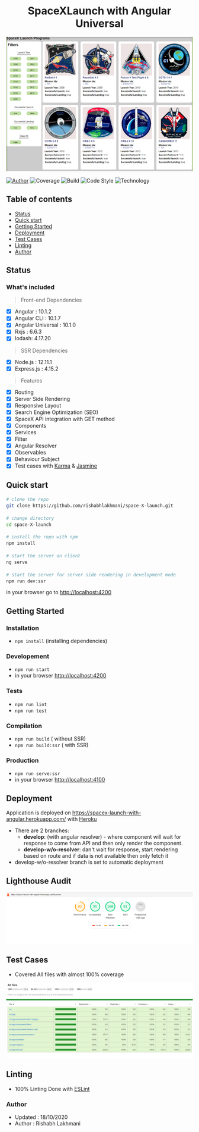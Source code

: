 <p align="center">
  <h1 align="center">SpaceXLaunch with Angular Universal</h1>
  <p align="center">
    <img src="./src/assets/img/home.png"/>
  </p>
</p>

[![Author](http://img.shields.io/badge/author-@rishabhlakhmani-green.svg)](https://www.linkedin.com/in/rishabh-lakhmani/)
![Coverage](https://img.shields.io/badge/coverage-100%25-brightgreen)
![Build](https://img.shields.io/badge/build-passing-brightgreen
)
![Code Style](
https://img.shields.io/badge/code%20style-prettier-ff69b4
)
![Technology](
https://img.shields.io/badge/%3C%2F%3E-TypeScript-blue
)

## Table of contents

- [Status](#status)
- [Quick start](#quick-start)
- [Getting Started](#getting-started)
- [Deployment](#deployment)
- [Test Cases](#test-cases)
- [Linting](#linting)
- [Author](#author)

## Status

### What's included
> Front-end Dependencies
- [x] Angular : 10.1.2
- [x] Angular CLI : 10.1.7
- [x] Angular Universal : 10.1.0
- [x] Rxjs : 6.6.3
- [x] lodash: 4.17.20

> SSR Dependencies
- [x] Node.js : 12.11.1
- [x] Express.js : 4.15.2

> Features
- [x] Routing
- [x] Server Side Rendering
- [x] Responsive Layout
- [x] Search Engine Optimization (SEO)
- [x] SpaceX API integration with GET method
- [x] Components
- [x] Services
- [x] Filter
- [x] Angular Resolver
- [x] Observables
- [x] Behaviour Subject
- [x] Test cases with [Karma](https://karma-runner.github.io/latest/index.html) & [Jasmine](https://jasmine.github.io/)

## Quick start

```bash
# clone the repo
git clone https://github.com/rishabhlakhmani/space-X-launch.git

# change directory
cd space-X-launch

# install the repo with npm
npm install

# start the server on client
ng serve

# start the server for server side rendering in development mode
npm run dev:ssr

```
in your browser go to [http://localhost:4200](http://localhost:4200)


## Getting Started

### Installation
* `npm install` (installing dependencies)

### Developement
* `npm run start`
* in your browser [http://localhost:4200](http://localhost:4200)

### Tests
* `npm run lint`
* `npm run test`


### Compilation
* `npm run build`       ( without SSR)
* `npm run build:ssr`   ( with SSR)

### Production
* `npm run serve:ssr`
* in your browser [http://localhost:4100](http://localhost:4100)

## Deployment

Application is deployed on https://spacex-launch-with-angular.herokuapp.com/ with [Heroku](https://www.heroku.com/)
 - There are 2 branches:
    - **develop**: (with angular resolver) - where component will wait for response to come from API and then only render the component.
    - **develop-w/o-resolver**: dan't wait for response, start rendering based on route and if data is not available then only fetch it
 - develop-w/o-resolver branch is set to automatic deployment

## Lighthouse Audit
<img src="./src/assets/img/lighthouse_report.png"/>

## Test Cases
- Covered All files with almost 100% coverage
<img src="./src/assets/img/test_cases.JPG"/>

## Linting
- 100% Linting Done with [ESLint](https://eslint.org/)


### Author
* Updated : 18/10/2020
* Author  : Rishabh Lakhmani
